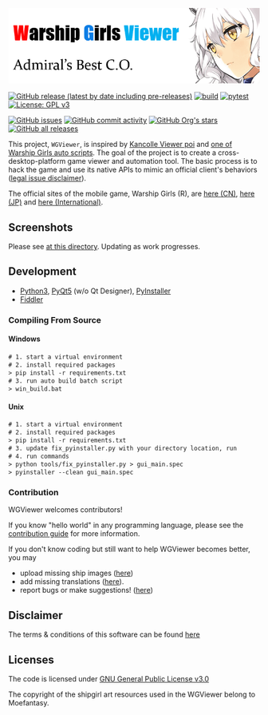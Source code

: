 
![alt text](assets/banner.png "Warship Girls Viewer | WGViewer")

[![GitHub release (latest by date including pre-releases)](https://img.shields.io/github/v/release/WarshipGirls/WGViewer?include_prereleases)](https://github.com/WarshipGirls/WGViewer/releases)
[![build](https://github.com/WarshipGirls/WGViewer/workflows/build/badge.svg)](https://github.com/WarshipGirls/WGViewer/actions?query=workflow%3Abuild)
[![pytest](https://github.com/WarshipGirls/WGViewer/workflows/pytest/badge.svg)](https://github.com/WarshipGirls/WGViewer/actions?query=workflow%3Apytest)
[![License: GPL v3](https://img.shields.io/badge/License-GPLv3-blue.svg)](https://www.gnu.org/licenses/gpl-3.0)

[![GitHub issues](https://img.shields.io/github/issues/WarshipGirls/WGViewer)](https://github.com/WarshipGirls/WGViewer/issues)
[![GitHub commit activity](https://img.shields.io/github/commit-activity/w/WarshipGirls/WGViewer)](https://github.com/WarshipGirls/WGViewer/graphs/contributors)
[![GitHub Org's stars](https://img.shields.io/github/stars/WarshipGirls?style=social)](https://github.com/WarshipGirls/WGViewer)
[![GitHub all releases](https://img.shields.io/github/downloads/WarshipGirls/WGViewer/total)](https://github.com/WarshipGirls/WGViewer/releases)

This project, `WGViewer`, is inspired by [Kancolle Viewer poi][poi] and [one of Warship Girls auto scripts][ProtectorMoe].
The goal of the project is to create a cross-desktop-platform game viewer and automation tool.
The basic process is to hack the game and use its native APIs to mimic an official client's behaviors ([legal issue disclaimer](DISCLAIMER.md)).

The official sites of the mobile game, Warship Girls (R), are [here (CN)][CN], [here (JP)][JP] and [here (International)][Intl].

## Screenshots

Please see [at this directory](screenshots). Updating as work progresses.

## Development

- [Python3](https://www.python.org/), [PyQt5](https://doc.qt.io/qtforpython/) (w/o Qt Designer), [PyInstaller](https://www.pyinstaller.org/)
- [Fiddler](https://www.telerik.com/download/fiddler)

### Compiling From Source

#### Windows

```
# 1. start a virtual environment
# 2. install required packages
> pip install -r requirements.txt
# 3. run auto build batch script
> win_build.bat
```

#### Unix

```
# 1. start a virtual environment
# 2. install required packages
> pip install -r requirements.txt
# 3. update fix_pyinstaller.py with your directory location, run
# 4. run commands
> python tools/fix_pyinstaller.py > gui_main.spec  
> pyinstaller --clean gui_main.spec
```

### Contribution

WGViewer welcomes contributors!

If you know "hello world" in any programming language, please see the [contribution guide](CONTRIBUTING.md) for more information.

If you don't know coding but still want to help WGViewer becomes better, you may
- upload missing ship images ([here](https://github.com/WarshipGirls/WGViewer/issues/43))
- add missing translations ([here](https://github.com/WarshipGirls/WGViewer/blob/master/src/func/shipname.py)).
- report bugs or make suggestions! ([here](https://github.com/WarshipGirls/WGViewer/issues))

## Disclaimer

The terms & conditions of this software can be found [here](DISCLAIMER.md)

## Licenses

The code is licensed under [GNU General Public License v3.0](https://github.com/WarshipGirls/WGViewer/blob/master/LICENSE)

The copyright of the shipgirl art resources used in the WGViewer belong to Moefantasy.

[poi]: https://github.com/poooi/poi
[ProtectorMoe]: https://github.com/ProtectorMoe
[CN]: http://www.jianniang.com/
[JP]: http://ssr.moefantasy.co.jp/
[Intl]: http://www.warshipgirls.com/en/